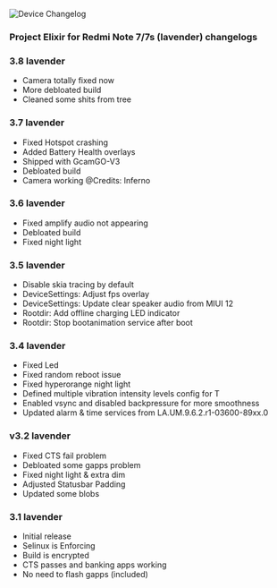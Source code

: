 ![Device Changelog](https://i.imgur.com/C0Wcdr5.png)

### Project Elixir for Redmi Note 7/7s (lavender) changelogs

### 3.8 lavender

- Camera totally fixed now
- More debloated build
- Cleaned some shits from tree

### 3.7 lavender

- Fixed Hotspot crashing
- Added Battery Health overlays
- Shipped with GcamGO-V3
- Debloated build
- Camera working @Credits: Inferno

### 3.6 lavender
- Fixed amplify audio not appearing
- Debloated build
- Fixed night light

### 3.5 lavender

- Disable skia tracing by default
- DeviceSettings: Adjust fps overlay
- DeviceSettings: Update clear speaker audio from MIUI 12
- Rootdir: Add offline charging LED indicator
- Rootdir: Stop bootanimation service after boot

### 3.4 lavender

- Fixed Led 
- Fixed random reboot issue
- Fixed hyperorange night light
- Defined multiple vibration intensity levels config for T
- Enabled vsync and disabled backpressure for more smoothness
- Updated alarm & time services from LA.UM.9.6.2.r1-03600-89xx.0

### v3.2 lavender

- Fixed CTS fail problem
- Debloated some gapps problem
- Fixed night light & extra dim
- Adjusted Statusbar Padding
- Updated some blobs

### 3.1 lavender

- Initial release
- Selinux is Enforcing
- Build is encrypted
- CTS passes and banking apps working
- No need to flash gapps (included)
